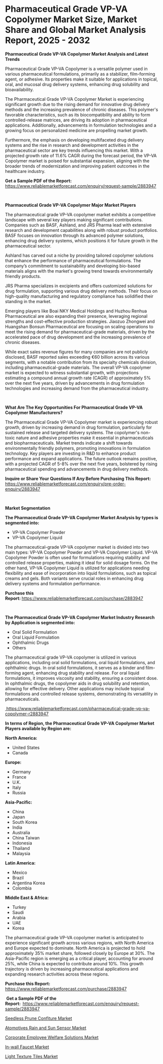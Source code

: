 <p><h1>Pharmaceutical Grade VP-VA Copolymer Market Size, Market Share and Global Market Analysis Report, 2025 - 2032</h1></p><p><strong>Pharmaceutical Grade VP-VA Copolymer Market Analysis and Latest Trends</strong></p>
<p><p>Pharmaceutical Grade VP-VA Copolymer is a versatile polymer used in various pharmaceutical formulations, primarily as a stabilizer, film-forming agent, or adhesive. Its properties make it suitable for applications in topical, oral, and mucosal drug delivery systems, enhancing drug solubility and bioavailability.</p><p>The Pharmaceutical Grade VP-VA Copolymer Market is experiencing significant growth due to the rising demand for innovative drug delivery methods and the increasing prevalence of chronic diseases. This polymer's favorable characteristics, such as its biocompatibility and ability to form controlled-release matrices, are driving its adoption in pharmaceutical applications.  Additionally, advancements in formulation technologies and a growing focus on personalized medicine are propelling market growth.</p><p>Furthermore, the emphasis on developing multifaceted drug delivery systems and the rise in research and development activities in the pharmaceutical sector are key trends influencing this market. With a projected growth rate of 11.6% CAGR during the forecast period, the VP-VA Copolymer market is poised for substantial expansion, aligning with the broader trends of modernization and improving patient outcomes in the healthcare industry.</p></p>
<p><strong>Get a Sample PDF of the Report:&nbsp;</strong> <a href="https://www.reliablemarketforecast.com/enquiry/request-sample/2883947?utm_campaign=1893&utm_medium=2&utm_source=Github&utm_content=ia&utm_term=13032025&utm_id=pharmaceutical-grade-vp-va-copolymer">https://www.reliablemarketforecast.com/enquiry/request-sample/2883947</a></p>
<p>&nbsp;</p>
<p><strong>Pharmaceutical Grade VP-VA Copolymer Major Market Players</strong></p>
<p><p>The pharmaceutical grade VP-VA copolymer market exhibits a competitive landscape with several key players making significant contributions. Companies such as BASF, Ashland, and JRS Pharma lead with extensive research and development capabilities along with robust product portfolios. BASF focuses on innovation through its advanced polymer solutions, enhancing drug delivery systems, which positions it for future growth in the pharmaceutical sector.</p><p>Ashland has carved out a niche by providing tailored copolymer solutions that enhance the performance of pharmaceutical formulations. The company’s commitment to sustainability and developing bio-based materials aligns with the market's growing trend towards environmentally friendly products.</p><p>JRS Pharma specializes in excipients and offers customized solutions for drug formulation, supporting various drug delivery methods. Their focus on high-quality manufacturing and regulatory compliance has solidified their standing in the market.</p><p>Emerging players like Boai NKY Medical Holdings and Huzhou Renhua Pharmaceutical are also expanding their presence, leveraging regional strengths and cost-effective production strategies. Jiaozuo Zhongwei and Huangshan Bonsun Pharmaceutical are focusing on scaling operations to meet the rising demand for pharmaceutical-grade materials, driven by the accelerated pace of drug development and the increasing prevalence of chronic diseases.</p><p>While exact sales revenue figures for many companies are not publicly disclosed, BASF reported sales exceeding €60 billion across its various segments, with a notable contribution from its specialty chemicals division, including pharmaceutical-grade materials. The overall VP-VA copolymer market is expected to witness substantial growth, with projections estimating a compound annual growth rate (CAGR) of approximately 5% over the next five years, driven by advancements in drug formulation technologies and increasing demand from the pharmaceutical industry.</p></p>
<p>&nbsp;</p>
<p><strong>What Are The Key Opportunities For Pharmaceutical Grade VP-VA Copolymer Manufacturers?</strong></p>
<p><p>The Pharmaceutical Grade VP-VA Copolymer market is experiencing robust growth, driven by increasing demand in drug formulation, particularly for sustained release and targeted delivery systems. The copolymer's non-toxic nature and adhesive properties make it essential in pharmaceuticals and biopharmaceuticals. Market trends indicate a shift towards environmentally friendly polymers, promoting innovations in formulation technology. Key players are investing in R&D to enhance product performance and expand applications. The future outlook remains positive, with a projected CAGR of 5-8% over the next five years, bolstered by rising pharmaceutical spending and advancements in drug delivery methods.</p></p>
<p><strong>Inquire or Share Your Questions If Any Before Purchasing This Report:</strong> <a href="https://www.reliablemarketforecast.com/enquiry/pre-order-enquiry/2883947?utm_campaign=1893&utm_medium=2&utm_source=Github&utm_content=ia&utm_term=13032025&utm_id=pharmaceutical-grade-vp-va-copolymer">https://www.reliablemarketforecast.com/enquiry/pre-order-enquiry/2883947</a></p>
<p>&nbsp;</p>
<p><strong>Market Segmentation</strong></p>
<p><strong>The Pharmaceutical Grade VP-VA Copolymer Market Analysis by types is segmented into:</strong></p>
<p><ul><li>VP-VA Copolymer Powder</li><li>VP-VA Copolymer Liquid</li></ul></p>
<p><p>The pharmaceutical-grade VP-VA copolymer market is divided into two main types: VP-VA Copolymer Powder and VP-VA Copolymer Liquid. VP-VA Copolymer Powder is often used for formulations requiring stability and controlled release properties, making it ideal for solid dosage forms. On the other hand, VP-VA Copolymer Liquid is utilized for applications needing flexibility and ease of incorporation into liquid formulations, such as topical creams and gels. Both variants serve crucial roles in enhancing drug delivery systems and formulation performance.</p></p>
<p><strong>Purchase this Report:&nbsp;</strong><a href="https://www.reliablemarketforecast.com/purchase/2883947?utm_campaign=1893&utm_medium=2&utm_source=Github&utm_content=ia&utm_term=13032025&utm_id=pharmaceutical-grade-vp-va-copolymer">https://www.reliablemarketforecast.com/purchase/2883947</a></p>
<p>&nbsp;</p>
<p><strong>The Pharmaceutical Grade VP-VA Copolymer Market Industry Research by Application is segmented into:</strong></p>
<p><ul><li>Oral Solid Formulation</li><li>Oral Liquid Formulation</li><li>Ophthalmic Drugs</li><li>Others</li></ul></p>
<p><p>The pharmaceutical grade VP-VA copolymer is utilized in various applications, including oral solid formulations, oral liquid formulations, and ophthalmic drugs. In oral solid formulations, it serves as a binder and film-forming agent, enhancing drug stability and release. For oral liquid formulations, it improves viscosity and stability, ensuring a consistent dose. In ophthalmic drugs, the copolymer aids in drug solubility and retention, allowing for effective delivery. Other applications may include topical formulations and controlled release systems, demonstrating its versatility in pharmaceuticals.</p></p>
<p><a href="https://www.reliablemarketforecast.com/pharmaceutical-grade-vp-va-copolymer-r2883947?utm_campaign=1893&utm_medium=2&utm_source=Github&utm_content=ia&utm_term=13032025&utm_id=pharmaceutical-grade-vp-va-copolymer">&nbsp;https://www.reliablemarketforecast.com/pharmaceutical-grade-vp-va-copolymer-r2883947</a></p>
<p><strong>In terms of Region, the Pharmaceutical Grade VP-VA Copolymer Market Players available by Region are:</strong></p>
<p>
    <p> <strong> North America: </strong>
        <ul>
            <li>United States</li>
            <li>Canada</li>
        </ul>
        </p> 
    <p> <strong> Europe: </strong>
        <ul>
            <li>Germany</li>
            <li>France</li>
            <li>U.K.</li>
            <li>Italy</li>
            <li>Russia</li>
        </ul>
        </p> 
    <p> <strong> Asia-Pacific: </strong>
        <ul>
            <li>China</li>
            <li>Japan</li>
            <li>South Korea</li>
            <li>India</li>
            <li>Australia</li>
            <li>China Taiwan</li>
            <li>Indonesia</li>
            <li>Thailand</li>
            <li>Malaysia</li>
        </ul>
        </p> 
    <p> <strong> Latin America: </strong>
        <ul>
            <li>Mexico</li>
            <li>Brazil</li>
            <li>Argentina Korea</li>
            <li>Colombia</li>
        </ul>
        </p> 
    <p> <strong> Middle East & Africa: </strong>
        <ul>
            <li>Turkey</li>
            <li>Saudi</li>
            <li>Arabia</li>
            <li>UAE</li>
            <li>Korea</li>
        </ul>
    </p>
    </p>
<p><p>The pharmaceutical grade VP-VA copolymer market is anticipated to experience significant growth across various regions, with North America and Europe expected to dominate. North America is projected to hold approximately 35% market share, followed closely by Europe at 30%. The Asia-Pacific region is emerging as a critical player, accounting for around 25%, while China is expected to contribute around 10%. This growth trajectory is driven by increasing pharmaceutical applications and expanding research activities across these regions.</p></p>
<p><strong>Purchase this Report: </strong><a href="https://www.reliablemarketforecast.com/purchase/2883947?utm_campaign=1893&utm_medium=2&utm_source=Github&utm_content=ia&utm_term=13032025&utm_id=pharmaceutical-grade-vp-va-copolymer">https://www.reliablemarketforecast.com/purchase/2883947</a></p>
<p>&nbsp;<strong>Get a Sample PDF of the Report:&nbsp;&nbsp;</strong><a href="https://www.reliablemarketforecast.com/enquiry/request-sample/2883947?utm_campaign=1893&utm_medium=2&utm_source=Github&utm_content=ia&utm_term=13032025&utm_id=pharmaceutical-grade-vp-va-copolymer">https://www.reliablemarketforecast.com/enquiry/request-sample/2883947</a></p>
<p><strong></strong></p>
<p><p><a href="https://github.com/tornapruttuz/Market-Research-Report-List-1/blob/main/seedless-prune-confiture-market.md?utm_campaign=1893&utm_medium=2&utm_source=Github&utm_content=ia&utm_term=13032025&utm_id=pharmaceutical-grade-vp-va-copolymer">Seedless Prune Confiture Market</a></p><p><a href="https://github.com/barlevsebako/Market-Research-Report-List-1/blob/main/atomotives-rain-and-sun-sensor-market.md?utm_campaign=1893&utm_medium=2&utm_source=Github&utm_content=ia&utm_term=13032025&utm_id=pharmaceutical-grade-vp-va-copolymer">Atomotives Rain and Sun Sensor Market</a></p><p><a href="https://github.com/luerabollevc/Market-Research-Report-List-1/blob/main/corporate-employee-welfare-solutions-market.md?utm_campaign=1893&utm_medium=2&utm_source=Github&utm_content=ia&utm_term=13032025&utm_id=pharmaceutical-grade-vp-va-copolymer">Corporate Employee Welfare Solutions Market</a></p><p><a href="https://github.com/aertsfecto0h/Market-Research-Report-List-1/blob/main/in-wall-faucet-market.md?utm_campaign=1893&utm_medium=2&utm_source=Github&utm_content=ia&utm_term=13032025&utm_id=pharmaceutical-grade-vp-va-copolymer">In-wall Faucet Market</a></p><p><a href="https://github.com/denighoylen1/Market-Research-Report-List-1/blob/main/light-texture-tiles-market.md?utm_campaign=1893&utm_medium=2&utm_source=Github&utm_content=ia&utm_term=13032025&utm_id=pharmaceutical-grade-vp-va-copolymer">Light Texture Tiles Market</a></p></p>